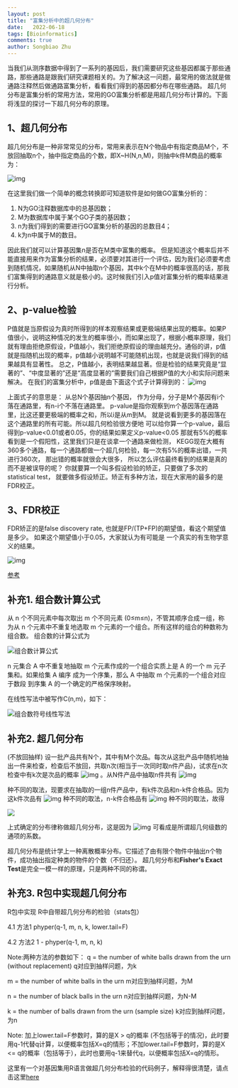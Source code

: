 ```yaml
---
layout: post
title: "富集分析中的超几何分布"
date:   2022-06-18
tags: [Bioinformatics]
comments: true
author: Songbiao Zhu
---
```


当我们从测序数据中得到了一系列的基因后，我们需要研究这些基因都属于那些通路，那些通路是跟我们研究课题相关的。为了解决这一问题，最常用的做法就是做通路注释然后做通路富集分析，看看我们得到的基因都分布在哪些通路。
超几何分布是富集分析的常用方法，常用的GO富集分析都是用超几何分布计算的。下面将浅显的探讨一下超几何分布的原理。
<!-- more -->
## 1、超几何分布

 超几何分布是一种非常常见的分布，常用来表示在N个物品中有指定商品M个，不放回抽取n个，抽中指定商品的个数，即X~H(N,n,M)，则抽中k件M商品的概率为：

![img](https:////upload-images.jianshu.io/upload_images/4264437-b8388119c74ca4f7.png?imageMogr2/auto-orient/strip%7CimageView2/2/w/453/format/webp)

在这里我们做一个简单的概念转换即可知道软件是如何做GO富集分析的：

1. N为GO注释数据库中的总基因数；
2. M为数据库中属于某个GO子类的基因数；
3. n为我们得到的需要进行GO富集分析的基因的总数目4；
4. k为n中属于M的数目。

因此我们就可以计算基因集n是否在M类中富集的概率。
 但是知道这个概率后并不能直接用来作为富集分析的结果，必须要对其进行一个评估，因为我们必须要考虑到随机情况，如果随机从N中抽取n个基因，其中k个在M中的概率很高的话，那我们富集得到的通路意义就是极小的。这时候我们引入p值对富集分析的概率结果进行分析。

## 2、p-value检验

P值就是当原假设为真时所得到的样本观察结果或更极端结果出现的概率。如果P值很小，说明这种情况的发生的概率很小，而如果出现了，根据小概率原理，我们就有理由拒绝原假设，P值越小，我们拒绝原假设的理由越充分。通俗的讲，p值就是指随机出现的概率，p值越小说明越不可能随机出现，也就是说我们得到的结果越具有显著性。
 总之，P值越小，表明结果越显著。但是检验的结果究竟是“显著的”、“中度显著的”还是“高度显著的”需要我们自己根据P值的大小和实际问题来解决。
 在我们的富集分析中，p值是由下面这个式子计算得到的：
![img](https:////upload-images.jianshu.io/upload_images/4264437-0f646517162b66d6.png?imageMogr2/auto-orient/strip%7CimageView2/2/w/507/format/webp)

 上面式子的意思是： 从总N个基因抽n个基因， 作为分母，分子是M个基因有i个落在通路里，有n-i个不落在通路里。 p-value是指你观察到m个基因落在通路里，比这还要更极端的概率之和，所以i是从m到M。 就是说看到更多的基因落在这个通路里的所有可能。所以超几何检验很方便地 可以给你算一个p-value，最后得到p-value<0.01或者0.05，你的结果如果定义p-value<0.05 那就有5%的概率看到是一个假阳性，这里我们只是在谈拿一个通路来做检测， KEGG现在大概有360多个通路，每一个通路都做一个超几何检验，每一次有5%的概率出错，一共进行360次， 那出错的概率就很会大很多， 所以怎么评估最终看到的结果是真的而不是被误导的呢？ 你就要算一个叫多假设检验的矫正，只要做了多次的statistical test， 就要做多假设矫正。矫正有多种方法，现在大家用的最多的是FDR校正。

## 3、FDR校正
 FDR矫正的是false discovery rate, 也就是FP/(TP+FP)的期望值，看这个期望值是多少。 如果这个期望值小于0.05，大家就认为有可能是 一个真实的有生物学意义的结果。

![img](https:////upload-images.jianshu.io/upload_images/4264437-36a5108a736e06b5.png?imageMogr2/auto-orient/strip%7CimageView2/2/w/1000/format/webp)

[参考](https://www.jianshu.com/p/13f46bebebd4)

## 补充1. 组合数计算公式

从 n 个不同元素中每次取出 m 个不同元素 (0≤m≤n)，不管其顺序合成一组，称为从 n 个元素中不重复地选取 m 个元素的一个组合。所有这样的组合的种数称为组合数。
组合数的计算公式为

![组合数计算公式](https://gss2.bdstatic.com/-fo3dSag_xI4khGkpoWK1HF6hhy/baike/s%3D219/sign=001e9280d1b44aed5d4eb9e58a1d876a/279759ee3d6d55fb34fde7ec66224f4a21a4ddc5.jpg)

n 元集合 A 中不重复地抽取 m 个元素作成的一个组合实质上是 A 的一个 m 元子集和。如果给集 A 编序  成为一个序集，那么 A 中抽取 m 个元素的一个组合对应于数段  到序集 A 的一个确定的严格保序映射。

在线性写法中被写作C(n,m)，如下：

![组合数符号线性写法](https://gss3.bdstatic.com/-Po3dSag_xI4khGkpoWK1HF6hhy/baike/s%3D117/sign=485a63eb9813b07eb9bd54093bd59113/a6efce1b9d16fdfa1cf92224bf8f8c5495ee7b67.jpg)

## 补充2. 超几何分布

(不放回抽样) 设一批产品共有N个，其中有M个次品。每次从这批产品中随机地抽出一件来检查，检查后不放回，共取n次(相当于一次同时取n件产品)，试求在n次检查中有k次是次品的概率 ![img](https://gss0.bdstatic.com/94o3dSag_xI4khGkpoWK1HF6hhy/baike/s%3D16/sign=795ee5819782d158bf825db7810a02e9/728da9773912b31b1806ae468d18367adab4e173.jpg) 。从N件产品中抽取n件共有 ![img](https://gss1.bdstatic.com/-vo3dSag_xI4khGkpoWK1HF6hhy/baike/s%3D21/sign=3e47f4f025dda3cc0fe4bf2100e9d2fc/1ad5ad6eddc451daf4ba6184bdfd5266d0163214.jpg) 

种不同的取法，现要求在抽取的一组n件产品中，有k件次品和n-k件合格品。因为这k件次品有 ![img](https://gss1.bdstatic.com/-vo3dSag_xI4khGkpoWK1HF6hhy/baike/s%3D22/sign=0ef290b51ece36d3a60484323bf3f1d5/314e251f95cad1c8f2c19048743e6709c93d5162.jpg) 种不同的取法，n-k件合格品有 ![img](https://gss3.bdstatic.com/-Po3dSag_xI4khGkpoWK1HF6hhy/baike/s%3D42/sign=83907c409ecad1c8d4bbfd257e3e116e/a08b87d6277f9e2fb4d671671430e924b999f3fa.jpg) 种不同的取法，故得

![](https://gss2.bdstatic.com/-fo3dSag_xI4khGkpoWK1HF6hhy/baike/s%3D180/sign=e52d2686861001e94a3c1007880f7b06/d058ccbf6c81800a5f39e661ba3533fa838b4784.jpg)

上式确定的分布律称做超几何分布，这是因为 ![img](https://gss0.bdstatic.com/94o3dSag_xI4khGkpoWK1HF6hhy/baike/s%3D16/sign=795ee5819782d158bf825db7810a02e9/728da9773912b31b1806ae468d18367adab4e173.jpg) 可看成是所谓超几何级数的通项的系数。

超几何分布是统计学上一种离散概率分布。它描述了由有限个物件中抽出n个物件，成功抽出指定种类的物件的个数（不归还）。
超几何分布和**Fisher's Exact Test**是完全一模一样的原理，只是两种不同的称谓。

## 补充3. R包中实现超几何分布

R包中实现
R中自带超几何分布的检验（stats包）

4.1 方法1
phyper(q-1, m, n, k, lower.tail=F)

4.2 方法2
1 - phyper(q-1, m, n, k)

Note:两种方法的参数如下：
q = the number of white balls drawn from the urn (without replacement)
q对应到抽样问题，为k

m = the number of white balls in the urn
m对应到抽样问题，为M

n = the number of black balls in the urn
n对应到抽样问题，为N-M

k = the number of balls drawn from the urn (sample size)
k对应到抽样问题，为n

Note: 加上lower.tail=F参数时，算的是X > q的概率 (不包括等于的情况)，此时要用q-1代替q计算，以便概率包括X=q的情形；不加lower.tail=F参数时，算的是X <= q的概率（包括等于），此时也要用q-1来替代q，以便概率包括X=q的情形。

这里有一个对基因集用R语言做超几何分布检验的代码例子，解释得很清楚，请点击这里[here](http://blog.sina.com.cn/s/blog_670445240101m4z3.html)